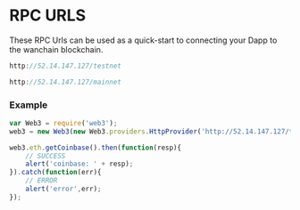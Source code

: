 # RPC URLS

These RPC Urls can be used as a quick-start to connecting your Dapp to the wanchain blockchain.

````javascript
http://52.14.147.127/testnet
````

````javascript
http://52.14.147.127/mainnet
````


### Example

~~~javascript
var Web3 = require('web3');
web3 = new Web3(new Web3.providers.HttpProvider('http://52.14.147.127/testnet'));

web3.eth.getCoinbase().then(function(resp){
    // SUCCESS
    alert('coinbase: ' + resp);
}).catch(function(err){
    // ERROR
    alert('error',err);
});
~~~